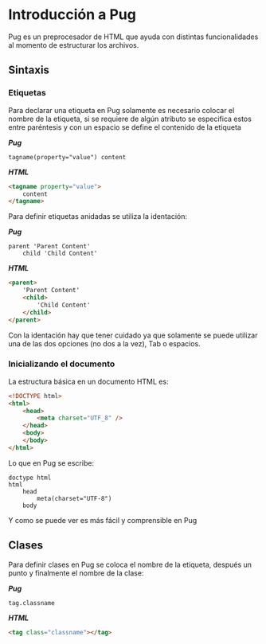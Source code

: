 # Introducción a Pug

Pug es un preprocesador de HTML que ayuda con distintas funcionalidades al momento de estructurar los archivos.

## Sintaxis

### Etiquetas

Para declarar una etiqueta en Pug solamente es necesario colocar el nombre de la etiqueta, si se requiere de algún atributo se especifica estos entre paréntesis y con un espacio se define el contenido de la etiqueta

***Pug***

~~~pug
tagname(property="value") content
~~~

***HTML***

~~~html
<tagname property="value">
    content
</tagname>
~~~

Para definir etiquetas anidadas se utiliza la identación:

***Pug***

~~~pug
parent 'Parent Content'
    child 'Child Content'
~~~

***HTML***

~~~html
<parent>
    'Parent Content'
    <child>
        'Child Content'
    </child>
</parent>
~~~

Con la identación hay que tener cuidado ya que solamente se puede utilizar una de las dos opciones (no dos a la vez), Tab o espacios.

### Inicializando el documento

La estructura básica en un documento HTML es:

~~~html
<!DOCTYPE html>
<html>
    <head>
        <meta charset="UTF_8" />
    </head>
    <body>
    </body>
</html>
~~~

Lo que en Pug se escribe:

~~~pug
doctype html
html
    head
        meta(charset="UTF-8")
    body
~~~

Y como se puede ver es más fácil y comprensible en Pug

## Clases

Para definir clases en Pug se coloca el nombre de la etiqueta, después un punto y finalmente el nombre de la clase:

***Pug***

~~~pug
tag.classname
~~~

***HTML***

~~~html
<tag class="classname"></tag>
~~~
